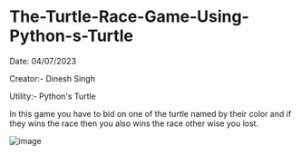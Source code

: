 # The-Turtle-Race-Game-Using-Python-s-Turtle

Date: 04/07/2023

Creator:- Dinesh Singh

Utility:-  Python's Turtle

In this game you have to bid on one of the turtle named by their color and if they wins the race then you also wins the race other wise you lost.

![image](https://github.com/Dinesh-0239/The-Turtle-Race-Game-Using-Python-s-Turtle/assets/114934305/e726f7a2-134e-4f97-a5a2-095bffa9619d)
